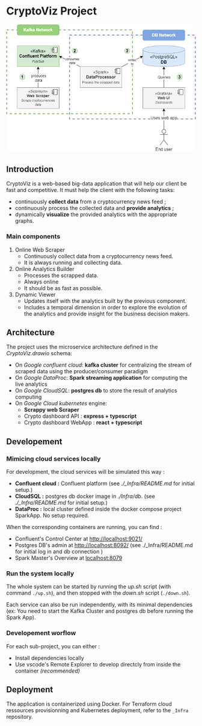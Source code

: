 # CryptoViz Project
![Overview](CryptoViz-Local.png)  

## Introduction

CryptoViz is a web-based big-data application that will help our client be fast and competitive. It must help the client with the following tasks:
- continuously **collect data** from a cryptocurrency news feed ;
- continuously process the collected data and **provide analytics** ;
- dynamically **visualize** the provided analytics with the appropriate graphs. 

### Main components
1. Online Web Scraper
    - Continuously collect data from a cryptocurrency news feed.
    - It is always running and collecting data.
2. Online Analytics Builder
    - Processes the scrapped data.
    - Always online
    - It should be as fast as possible.
3. Dynamic Viewer
    - Updates itself with the analytics built by the previous component.
    - Includes a temporal dimension in order to explore the evolution of the analytics and provide insight for the business decision makers.


## Architecture

The project uses the microservice architecture defined in the *CryptoViz.drawio* schema:
- On *Google confluent cloud*: **kafka cluster** for centralizing the stream of scraped data using the producer/consumer paradigm
- On *Google DataProc*: **Spark streaming application** for computing the live analytics
- On *Google CloudSQL*: **postgres db** to store the result of analytics computing 
- On *Google Cloud kubernetes* engine:
    - **Scrappy web Scraper**
    - Crypto dashboard API : **express + typescript**
    - Crypto dashboard WebApp : **react + typescript**

## Developement

### Mimicing cloud services locally
For development, the cloud services will be simulated this way :
- **Confluent cloud :** Confluent platform (see *./_Infra/README.md* for initial setup.)
- **CloudSQL :** postgres db docker image in *./Infra/db*. (see *./_Infra/README.md* for initial setup.)
- **DataProc :**  local cluster defined inside the docker compose project SparkApp. No setup required.

When the corresponding containers are running, you can find :
- Confluent's Control Center at [http://localhost:9021/](http://localhost:9021/)
- Postgres DB's admin at [http://localhost:8092/](http://localhost:8092/) (see ./_Infra/README.md for initial log in and db connection )
- Spark Master's Overview at [localhost:8079](localhost:8079) 

### Run the system locally
The whole system can be started by running the *up.sh* script (with command `./up.sh`), and then stopped with the  *down.sh* script (`./down.sh`).

Each service can also be run independently, with its minimal dependencies (ex: You need to start the Kafka Cluster and postgres db before running the Spark App).

### Developement worflow

For each sub-project, you can either :
- Install dependencies locally 
- Use vscode's Remote Explorer to develop directcly from inside the container *(recommended)*

## Deployment

The application is containerized using Docker. For Terraform cloud ressources provisionning and Kubernetes deployment, refer to the `_Infra` repository.
